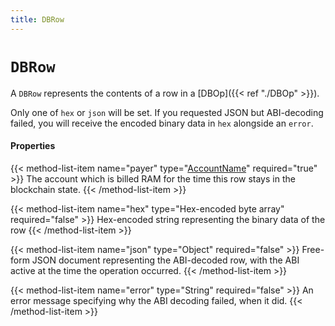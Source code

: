 ```yaml
---
title: DBRow
---
```


# `DBRow`

A `DBRow` represents the contents of a row in a [DBOp]({{< ref "./DBOp" >}}).

Only one of `hex` or `json` will be set. If you requested JSON but
ABI-decoding failed, you will receive the encoded binary data in
`hex` alongside an `error`.

#### Properties

{{< method-list-item name="payer" type="[AccountName](/reference/eosio/types/accountname)" required="true" >}}
  The account which is billed RAM for the time this row stays in the blockchain state.
{{< /method-list-item >}}

{{< method-list-item name="hex" type="Hex-encoded byte array" required="false" >}}
  Hex-encoded string representing the binary data of the row
{{< /method-list-item >}}

{{< method-list-item name="json" type="Object" required="false" >}}
  Free-form JSON document representing the ABI-decoded row, with the ABI active at the time the operation occurred.
{{< /method-list-item >}}

{{< method-list-item name="error" type="String" required="false" >}}
  An error message specifying why the ABI decoding failed, when it did.
{{< /method-list-item >}}